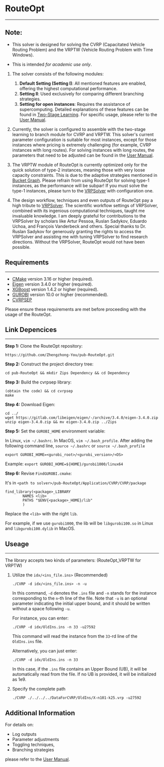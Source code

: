 # RouteOpt

---

## Note:

- This solver is designed for solving the CVRP (Capacitated Vehicle Routing Problem) and the VRPTW (Vehicle Routing
  Problem with Time Windows).

- This is intended *for academic use only*.

1. The solver consists of the following modules:
    1. **Default Setting (Setting I)**: All mentioned features are enabled, offering the highest computational performance.
    2. **Setting II**: Used exclusively for comparing different branching strategies.
    3. **Setting for open instances**: Requires the assistance of supercomputing. Detailed explanations of these
       features can be found
       in [Two-Stage Learning](https://www.researchgate.net/publication/374553305_Two-Stage_Learning_to_Branch_in_Branch-Price-and-Cut_Algorithms_for_Solving_Vehicle_Routing_Problems_Exactly).
       For specific usage, please refer to the [User Manual](https://github.com/Zhengzhong-You/RouteOpt-usermanual).

2. Currently, the solver is configured to assemble with the two-stage learning to branch module for CVRP and VRPTW. This
   solver's current parameter configuration is suitable for most instances, except for those instances where pricing is
   extremely challenging (for example, CVRP instances with long routes). For solving instances with long routes, the
   parameters that need to be adjusted can be found in
   the [User Manual](https://github.com/Zhengzhong-You/RouteOpt-usermanual).

3. The VRPTW module of RouteOpt is currently optimized only for the quick solution of type-2 instances, meaning those
   with very loose capacity constraints. This is due to the adaptive strategies mentioned
   in [Bucket Graph](https://pubsonline.informs.org/doi/abs/10.1287/trsc.2020.0985). Please refrain from using RouteOpt
   for solving type-1 instances, as the performance will be subpar! If you must solve the type-1 instances, please turn
   to the [VRPSolver](https://vrpsolver.math.u-bordeaux.fr/) with configuration one.

4. The design workflow, techniques and even outputs of RouteOpt pay a high tribute
   to [VRPSolver](https://vrpsolver.math.u-bordeaux.fr/). The scientific workflow settings of VRPSolver, combined with
   its ingenious computational techniques, taught me invaluable knowledge. I am deeply grateful for contributions to the
   VRPSolver by scholars like Artur Pessoa, Ruslan Sadykov, Eduardo Uchoa, and François Vanderbeck and others. Special
   thanks to Dr. Ruslan Sadykov for generously granting the rights to access the VRPSolver and assisting me with tuning
   VRPSolver to find research directions. Without the VRPSolver, RouteOpt would not have been possible.

## Requirements

---

- [CMake](https://cmake.org/download/) version 3.16 or higher (required).
- [Eigen](https://eigen.tuxfamily.org/index.php?title=Main_Page) version 3.4.0 or higher (required).
- [XGBoost](https://xgboost.readthedocs.io/en/latest/build.html) version 1.4.2 or higher (required).
- [GUROBI](https://www.gurobi.com/downloads/gurobi-software/) version 10.0 or higher (recommended).
- [CVRPSEP](https://econ.au.dk/research/researcher-websites/jens-lysgaard/cvrpsep/)

Please ensure these requirements are met before proceeding with the usage of the RouteOpt.

## Link Depencices

---

**Step 1:** Clone the RouteOpt repository:

```
https://github.com/Zhengzhong-You/pub-RouteOpt.git
```

**Step 2:** Construct the project directory tree:

```
cd pub-RouteOpt && mkdir Zips Dependency && cd Dependency
```

**Step 3:** Build the cvrpsep library:

```
(obtain the code) && cd cvrpsep
make
```

**Step 4:** Download Eigen:

```
cd ../
wget https://gitlab.com/libeigen/eigen/-/archive/3.4.0/eigen-3.4.0.zip
unzip eigen-3.4.0.zip && mv eigen-3.4.0.zip ../Zips
```

**Step 5:** Set the `GUROBI_HOME` environment variable:

In Linux, `vim ~/.bashrc`. In MacOS, `vim ~/.bash_profile`. After adding the following command line, `source ~/.bashrc`
or `source ~/.bash_profile`

```
export GUROBI_HOME=<gurobi_root>/<gurobi_version>/<OS>
```

Example: `export GUROBI_HOME=${HOME}/gurobi1000/linux64`

**Step 6:** Revise `FindGUROBI.cmake`:

It's in `<path to solver>/pub-RouteOpt/Application/CVRP/CVRP/package`

```
find_library(<package>_LIBRARY
        NAMES <lib>
        PATHS "$ENV{<package>_HOME}/lib"
        )
```

Replace the `<lib>` with the right `lib`.

For example, if we use `gurobi1000`, the lib will be `libgurobi100.so` in Linux and `libgurobi100.dylib` in MacOS.

## Useage

---

The library accepts two kinds of parameters: (RouteOpt_VRPTW for VRPTW)

1. Utilize the `idx/<ins_file.ins>` (Recommended)

   ```
   ./CVRP -d idx/<ins_file.ins> -n -u
   ```

   In this command, `-d` denotes the `.ins` file and `-n` stands for the instance corresponding to the `n`-th line of
   the file. Note that `-u` is an optional parameter indicating the initial upper bound, and it should be written
   without a space following `-u`.

   For instance, you can enter:

   ```
   ./CVRP -d idx/OldIns.ins -n 33 -u27592
   ```

   This command will read the instance from the `33`-rd line of the `OldIns.ins` file.

   Alternatively, you can just enter:

   ```
   ./CVRP -d idx/OldIns.ins -n 33 
   ```

   In this case, if the `.ins` file contains an Upper Bound (UB), it will be automatically read from the file. If no UB
   is provided, it will be initialized as 1e9.

2. Specify the complete path

   ```
   ./CVRP ./../../../DataForCVRP/OldIns/X-n101-k25.vrp -u27592
   ```

## Additional Information

For details on:
- Log outputs
- Parameter adjustments
- Toggling techniques,
- Branching strategies

please refer to the [User Manual](https://github.com/Zhengzhong-You/RouteOpt-usermanual).
